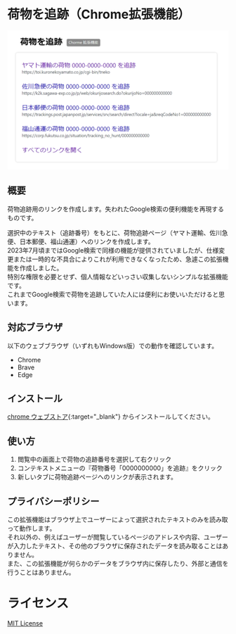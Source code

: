 # 荷物を追跡（Chrome拡張機能）
<img alt="スクリーンショット" src="./assets/screenshot.png" width="800px">

## 概要
荷物追跡用のリンクを作成します。失われたGoogle検索の便利機能を再現するものです。

選択中のテキスト（追跡番号）をもとに、荷物追跡ページ（ヤマト運輸、佐川急便、日本郵便、福山通運）へのリンクを作成します。  
2023年7月頃まではGoogle検索で同様の機能が提供されていましたが、仕様変更または一時的な不具合によりこれが利用できなくなったため、急遽この拡張機能を作成しました。  
特別な権限を必要とせず、個人情報などいっさい収集しないシンプルな拡張機能です。  
これまでGoogle検索で荷物を追跡していた人には便利にお使いいただけると思います。  

## 対応ブラウザ
以下のウェブブラウザ（いずれもWindows版）での動作を確認しています。
* Chrome
* Brave
* Edge

## インストール
[chrome ウェブストア](https://chrome.google.com/webstore/detail/oenibinhbdeecoknjbonjdkaoakagodk){:target="_blank"} からインストールしてください。

## 使い方
1. 閲覧中の画面上で荷物の追跡番号を選択して右クリック
1. コンテキストメニューの『荷物番号「0000000000」を追跡』をクリック
1. 新しいタブに荷物追跡ページへのリンクが表示されます。

## プライバシーポリシー
この拡張機能はブラウザ上でユーザーによって選択されたテキストのみを読み取って動作します。  
それ以外の、例えばユーザーが閲覧しているページのアドレスや内容、ユーザーが入力したテキスト、その他のブラウザに保存されたデータを読み取ることはありません。  
また、この拡張機能が何らかのデータをブラウザ内に保存したり、外部と通信を行うことはありません。

# ライセンス
[MIT License](https://choosealicense.com/licenses/mit/)